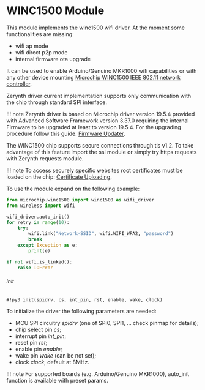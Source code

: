 # WINC1500 Module

This module implements the winc1500 wifi driver. At the moment some functionalities are missing:


* wifi ap mode
* wifi direct p2p mode
* internal firmware ota upgrade

It can be used to enable Arduino/Genuino MKR1000 wifi capabilities or with any other device mounting [Microchip WINC1500 IEEE 802.11 network controller](http://www.microchip.com/wwwproducts/en/ATWINC1500).

Zerynth driver current implementation supports only communication with the chip through standard SPI interface.


!!! note 
	Zerynth driver is based on Microchip driver version 19.5.4 provided with Advanced Software Framework version 3.37.0 requiring the internal Firmware to be upgraded at least to version 19.5.4. For the upgrading procedure follow this guide: [Firmware Updater](https://www.arduino.cc/en/Tutorial/FirmwareUpdater).


The WINC1500 chip supports secure connections through tls v1.2.
To take advantage of this feature import the ssl module or simply try https requests with Zerynth requests module.

!!! note
	To access securely specific websites root certificates must be loaded on the chip: [Certificate Uploading](https://www.arduino.cc/en/Tutorial/FirmwareUpdater).

To use the module expand on the following example:

```py
from microchip.winc1500 import winc1500 as wifi_driver
from wireless import wifi

wifi_driver.auto_init()
for retry in range(10):
    try:
        wifi.link("Network-SSID", wifi.WIFI_WPA2, "password")
        break
    except Exception as e:
        print(e)

if not wifi.is_linked():
    raise IOError
```

###### init

```#!py3 init(spidrv, cs, int_pin, rst, enable, wake, clock)```

To initialize the driver the following parameters are needed:


* MCU SPI circuitry *spidrv* (one of SPI0, SPI1, … check pinmap for details);
* chip select pin *cs*;
* interrupt pin *int_pin*;
* reset pin *rst*;
* enable pin *enable*;
* wake pin *wake* (can be not set);
* clock *clock*, default at 8MHz.

!!! note
	For supported boards (e.g. Arduino/Genuino MKR1000), auto_init function is available with preset params.

